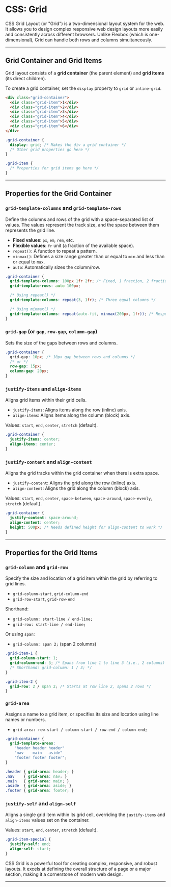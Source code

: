 # CSS: Grid

CSS Grid Layout (or "Grid") is a two-dimensional layout system for the web. It allows you to design complex responsive web design layouts more easily and consistently across different browsers. Unlike Flexbox (which is one-dimensional), Grid can handle both rows and columns simultaneously.

---
## Grid Container and Grid Items

Grid layout consists of a **grid container** (the parent element) and **grid items** (its direct children).

To create a grid container, set the `display` property to `grid` or `inline-grid`.

```html
<div class="grid-container">
  <div class="grid-item">1</div>
  <div class="grid-item">2</div>
  <div class="grid-item">3</div>
  <div class="grid-item">4</div>
  <div class="grid-item">5</div>
  <div class="grid-item">6</div>
</div>
```

```css
.grid-container {
  display: grid; /* Makes the div a grid container */
  /* Other grid properties go here */
}

.grid-item {
  /* Properties for grid items go here */
}
```

---
## Properties for the Grid Container

### `grid-template-columns` and `grid-template-rows`

Define the columns and rows of the grid with a space-separated list of values. The values represent the track size, and the space between them represents the grid line.

*   **Fixed values**: `px`, `em`, `rem`, etc.
*   **Flexible values**: `fr` unit (a fraction of the available space).
*   `repeat()`: A function to repeat a pattern.
*   `minmax()`: Defines a size range greater than or equal to `min` and less than or equal to `max`.
*   `auto`: Automatically sizes the column/row.

```css
.grid-container {
  grid-template-columns: 100px 1fr 2fr; /* Fixed, 1 fraction, 2 fractions */
  grid-template-rows: auto 100px;

  /* Using repeat() */
  grid-template-columns: repeat(3, 1fr); /* Three equal columns */

  /* Using minmax() */
  grid-template-columns: repeat(auto-fit, minmax(200px, 1fr)); /* Responsive columns */
}
```

### `grid-gap` (or `gap`, `row-gap`, `column-gap`)

Sets the size of the gaps between rows and columns.

```css
.grid-container {
  grid-gap: 10px; /* 10px gap between rows and columns */
  /* or */
  row-gap: 15px;
  column-gap: 20px;
}
```

### `justify-items` and `align-items`

Aligns grid items within their grid cells.

*   `justify-items`: Aligns items along the row (inline) axis.
*   `align-items`: Aligns items along the column (block) axis.

Values: `start`, `end`, `center`, `stretch` (default).

```css
.grid-container {
  justify-items: center;
  align-items: center;
}
```

### `justify-content` and `align-content`

Aligns the grid tracks within the grid container when there is extra space.

*   `justify-content`: Aligns the grid along the row (inline) axis.
*   `align-content`: Aligns the grid along the column (block) axis.

Values: `start`, `end`, `center`, `space-between`, `space-around`, `space-evenly`, `stretch` (default).

```css
.grid-container {
  justify-content: space-around;
  align-content: center;
  height: 500px; /* Needs defined height for align-content to work */
}
```

---
## Properties for the Grid Items

### `grid-column` and `grid-row`

Specify the size and location of a grid item within the grid by referring to grid lines.

*   `grid-column-start`, `grid-column-end`
*   `grid-row-start`, `grid-row-end`

Shorthand:

*   `grid-column: start-line / end-line;`
*   `grid-row: start-line / end-line;`

Or using `span`:

*   `grid-column: span 2;` (span 2 columns)

```css
.grid-item-1 {
  grid-column-start: 1;
  grid-column-end: 3; /* Spans from line 1 to line 3 (i.e., 2 columns) */
  /* Shorthand: grid-column: 1 / 3; */
}

.grid-item-2 {
  grid-row: 2 / span 2; /* Starts at row line 2, spans 2 rows */
}
```

### `grid-area`

Assigns a name to a grid item, or specifies its size and location using line names or numbers.

*   `grid-area: row-start / column-start / row-end / column-end;`

```css
.grid-container {
  grid-template-areas: 
    "header header header"
    "nav    main   aside"
    "footer footer footer";
}

.header { grid-area: header; }
.nav    { grid-area: nav; }
.main   { grid-area: main; }
.aside  { grid-area: aside; }
.footer { grid-area: footer; }
```

### `justify-self` and `align-self`

Aligns a single grid item within its grid cell, overriding the `justify-items` and `align-items` values set on the container.

Values: `start`, `end`, `center`, `stretch` (default).

```css
.grid-item-special {
  justify-self: end;
  align-self: start;
}
```

CSS Grid is a powerful tool for creating complex, responsive, and robust layouts. It excels at defining the overall structure of a page or a major section, making it a cornerstone of modern web design.

---